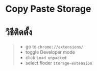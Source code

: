# Copy Paste Storage

# วิธีติดตั้ง
> - go to `chrome://extensions/`
> -  toggle Developer mode
> -  click `Load unpacked`
> -  select floder `storage-extension`

